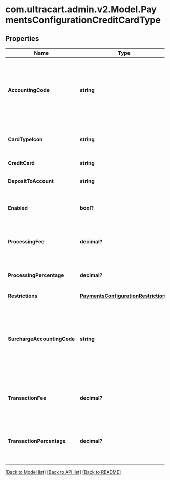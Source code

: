 # com.ultracart.admin.v2.Model.PaymentsConfigurationCreditCardType
## Properties

Name | Type | Description | Notes
------------ | ------------- | ------------- | -------------
**AccountingCode** | **string** | Optional field used for Quickbooks integrations to match this credit card with the corresponding payment type in Quickbooks | [optional] 
**CardTypeIcon** | **string** | Internally used icon information for this card type | [optional] 
**CreditCard** | **string** | Credit card type | [optional] 
**DepositToAccount** | **string** | The name of the account to deposit funds | [optional] 
**Enabled** | **bool?** | If true, this card type will be accepted during checkout | [optional] 
**ProcessingFee** | **decimal?** | Optional additional fee applied to order for this card | [optional] 
**ProcessingPercentage** | **decimal?** | Optional additional fee applied to order for this card | [optional] 
**Restrictions** | [**PaymentsConfigurationRestrictions**](PaymentsConfigurationRestrictions.md) |  | [optional] 
**SurchargeAccountingCode** | **string** | Optional field. If integrated with Quickbooks, this code will be used when informing Quickbooks about any surcharges applied to orders | [optional] 
**TransactionFee** | **decimal?** | An optional additional fee to charge the customer for using this card. | [optional] 
**TransactionPercentage** | **decimal?** | An optional transaction percentage to charge the customer for using this card | [optional] 


[[Back to Model list]](../README.md#documentation-for-models) [[Back to API list]](../README.md#documentation-for-api-endpoints) [[Back to README]](../README.md)

